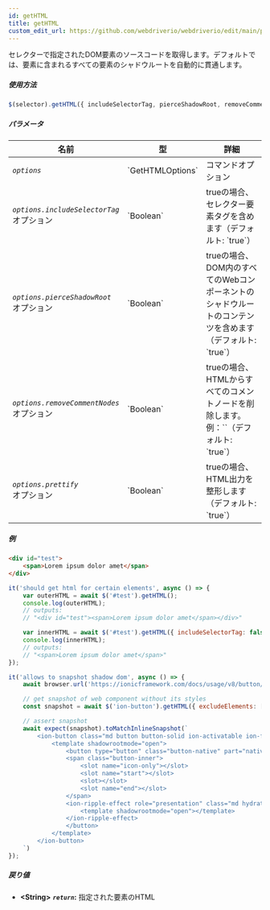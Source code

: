 ```yaml
---
id: getHTML
title: getHTML
custom_edit_url: https://github.com/webdriverio/webdriverio/edit/main/packages/webdriverio/src/commands/element/getHTML.ts
---
```


セレクターで指定されたDOM要素のソースコードを取得します。デフォルトでは、要素に含まれるすべての要素のシャドウルートを自動的に貫通します。

##### 使用方法

```js
$(selector).getHTML({ includeSelectorTag, pierceShadowRoot, removeCommentNodes, prettify })
```

##### パラメータ

<table>
  <thead>
    <tr>
      <th>名前</th><th>型</th><th>詳細</th>
    </tr>
  </thead>
  <tbody>
    <tr>
      <td><code><var>options</var></code></td>
      <td>`GetHTMLOptions`</td>
      <td>コマンドオプション</td>
    </tr>
    <tr>
      <td><code><var>options.includeSelectorTag</var></code><br /><span className="label labelWarning">オプション</span></td>
      <td>`Boolean`</td>
      <td>trueの場合、セレクター要素タグを含めます（デフォルト: `true`）</td>
    </tr>
    <tr>
      <td><code><var>options.pierceShadowRoot</var></code><br /><span className="label labelWarning">オプション</span></td>
      <td>`Boolean`</td>
      <td>trueの場合、DOM内のすべてのWebコンポーネントのシャドウルートのコンテンツを含めます（デフォルト: `true`）</td>
    </tr>
    <tr>
      <td><code><var>options.removeCommentNodes</var></code><br /><span className="label labelWarning">オプション</span></td>
      <td>`Boolean`</td>
      <td>trueの場合、HTMLからすべてのコメントノードを削除します。例：`<!--?lit$206212805$--><!--?lit$206212805$-->`（デフォルト: `true`）</td>
    </tr>
    <tr>
      <td><code><var>options.prettify</var></code><br /><span className="label labelWarning">オプション</span></td>
      <td>`Boolean`</td>
      <td>trueの場合、HTML出力を整形します（デフォルト: `true`）</td>
    </tr>
  </tbody>
</table>

##### 例

```html title="index.html"
<div id="test">
    <span>Lorem ipsum dolor amet</span>
</div>
```

```js title="getHTML.js"
it('should get html for certain elements', async () => {
    var outerHTML = await $('#test').getHTML();
    console.log(outerHTML);
    // outputs:
    // "<div id="test"><span>Lorem ipsum dolor amet</span></div>"

    var innerHTML = await $('#test').getHTML({ includeSelectorTag: false });
    console.log(innerHTML);
    // outputs:
    // "<span>Lorem ipsum dolor amet</span>"
});
```

```js title="getHTMLShadow.js"
it('allows to snapshot shadow dom', async () => {
    await browser.url('https://ionicframework.com/docs/usage/v8/button/basic/demo.html?ionic:mode=md')

    // get snapshot of web component without its styles
    const snapshot = await $('ion-button').getHTML({ excludeElements: ['style'] })

    // assert snapshot
    await expect(snapshot).toMatchInlineSnapshot(`
        <ion-button class="md button button-solid ion-activatable ion-focusable hydrated">Default
            <template shadowrootmode="open">
                <button type="button" class="button-native" part="native">
                <span class="button-inner">
                    <slot name="icon-only"></slot>
                    <slot name="start"></slot>
                    <slot></slot>
                    <slot name="end"></slot>
                </span>
                <ion-ripple-effect role="presentation" class="md hydrated">
                    <template shadowrootmode="open"></template>
                </ion-ripple-effect>
                </button>
            </template>
        </ion-button>
    `)
});
```

##### 戻り値

- **&lt;String&gt;**
            **<code><var>return</var></code>:**   指定された要素のHTML